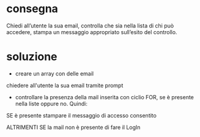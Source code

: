 # consegna # 

Chiedi all’utente la sua email,
controlla che sia nella lista di chi può accedere,
stampa un messaggio appropriato sull’esito del controllo.

# soluzione #

- creare un array con delle email

<!-- raccolta dati -->

chiedere all'utente la sua email tramite prompt

<!-- logica -->
- controllare la presenza della mail inserita con ciclio FOR, se è presente nella liste oppure no. Quindi:

SE è presente stampare il messaggio di accesso consentito

ALTRIMENTI SE la mail non è presente di fare il LogIn 